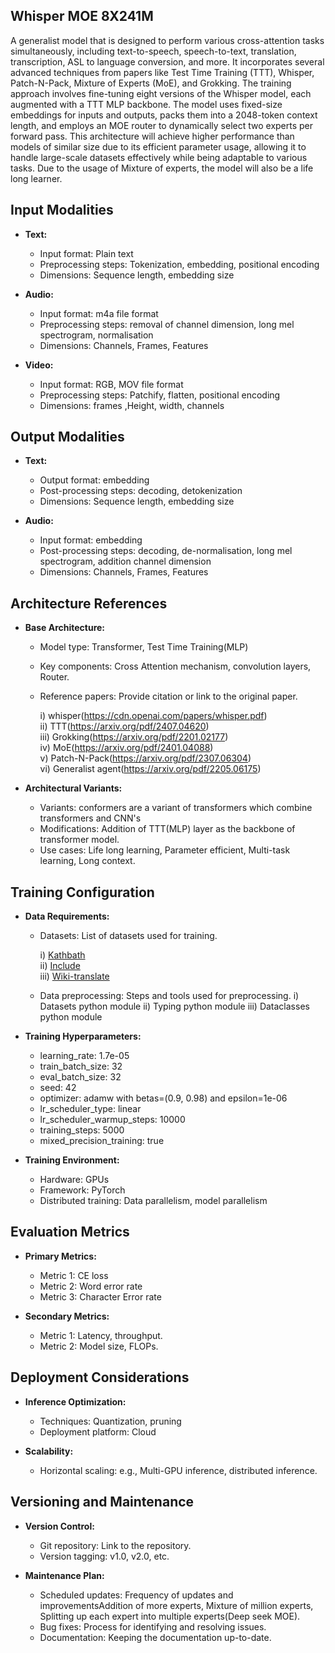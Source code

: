## Whisper MOE 8X241M

A generalist model that is designed to perform various cross-attention tasks simultaneously, including text-to-speech, speech-to-text, translation, transcription, ASL to language conversion, and more. It incorporates several advanced techniques from papers like Test Time Training (TTT), Whisper, Patch-N-Pack, Mixture of Experts (MoE), and Grokking. The training approach involves fine-tuning eight versions of the Whisper model, each augmented with a TTT MLP backbone. The model uses fixed-size embeddings for inputs and outputs, packs them into a 2048-token context length, and employs an MOE router to dynamically select two experts per forward pass. This architecture will achieve higher performance than models of similar size due to its efficient parameter usage, allowing it to handle large-scale datasets effectively while being adaptable to various tasks. Due to the usage of Mixture of experts, the model will also be a life long learner.

## Input Modalities

- **Text:**

  - Input format: Plain text
  - Preprocessing steps: Tokenization, embedding, positional encoding
  - Dimensions: Sequence length, embedding size

- **Audio:**

  - Input format: m4a file format
  - Preprocessing steps: removal of channel dimension, long mel spectrogram, normalisation
  - Dimensions: Channels, Frames, Features

- **Video:**

  - Input format: RGB, MOV file format
  - Preprocessing steps: Patchify, flatten, positional encoding
  - Dimensions: frames ,Height, width, channels

## Output Modalities

- **Text:**

  - Output format: embedding
  - Post-processing steps: decoding, detokenization
  - Dimensions: Sequence length, embedding size

- **Audio:**

  - Input format: embedding
  - Post-processing steps: decoding, de-normalisation, long mel spectrogram, addition channel dimension
  - Dimensions: Channels, Frames, Features

## Architecture References

- **Base Architecture:**

  - Model type: Transformer, Test Time Training(MLP)
  - Key components: Cross Attention mechanism, convolution layers, Router.
  - Reference papers: Provide citation or link to the original paper.
  
    i) whisper(https://cdn.openai.com/papers/whisper.pdf)
    </br>
    ii) TTT(https://arxiv.org/pdf/2407.04620)
    </br>
    iii) Grokking(https://arxiv.org/pdf/2201.02177)
    </br>
    iv) MoE(https://arxiv.org/pdf/2401.04088)
    </br>
    v) Patch-N-Pack(https://arxiv.org/pdf/2307.06304)
    </br>
    vi) Generalist agent(https://arxiv.org/pdf/2205.06175)

- **Architectural Variants:**
  - Variants: conformers are a variant of transformers which combine transformers and CNN's
  - Modifications: Addition of TTT(MLP) layer as the backbone of transformer model.
  - Use cases: Life long learning, Parameter efficient, Multi-task learning, Long context.

## Training Configuration

- **Data Requirements:**

  - Datasets: List of datasets used for training.
    
    i) [Kathbath](https://huggingface.co/datasets/ai4bharat/kathbath)
    </br>
    ii) [Include](https://huggingface.co/datasets/ai4bharat/INCLUDE)
    </br>
    iii) [Wiki-translate](https://huggingface.co/datasets/ai4bharat/wiki-translate)

  - Data preprocessing: Steps and tools used for preprocessing.
    i) Datasets python module
    ii) Typing python module
    iii) Dataclasses python module

- **Training Hyperparameters:**

  - learning_rate: 1.7e-05
  - train_batch_size: 32
  - eval_batch_size: 32
  - seed: 42
  - optimizer: adamw with betas=(0.9, 0.98) and epsilon=1e-06
  - lr_scheduler_type: linear
  - lr_scheduler_warmup_steps: 10000
  - training_steps: 5000
  - mixed_precision_training: true

- **Training Environment:**

  - Hardware: GPUs
  - Framework: PyTorch
  - Distributed training: Data parallelism, model parallelism

## Evaluation Metrics

- **Primary Metrics:**

  - Metric 1: CE loss
  - Metric 2: Word error rate
  - Metric 3: Character Error rate

- **Secondary Metrics:**
  - Metric 1: Latency, throughput.
  - Metric 2: Model size, FLOPs.

## Deployment Considerations

- **Inference Optimization:**

  - Techniques: Quantization, pruning
  - Deployment platform: Cloud

- **Scalability:**
  - Horizontal scaling: e.g., Multi-GPU inference, distributed inference.

## Versioning and Maintenance

- **Version Control:**

  - Git repository: Link to the repository.
  - Version tagging: v1.0, v2.0, etc.

- **Maintenance Plan:**
  - Scheduled updates: Frequency of updates and improvementsAddition of more experts, Mixture of million experts, Splitting up each expert into multiple experts(Deep seek MOE).
  - Bug fixes: Process for identifying and resolving issues.
  - Documentation: Keeping the documentation up-to-date.

